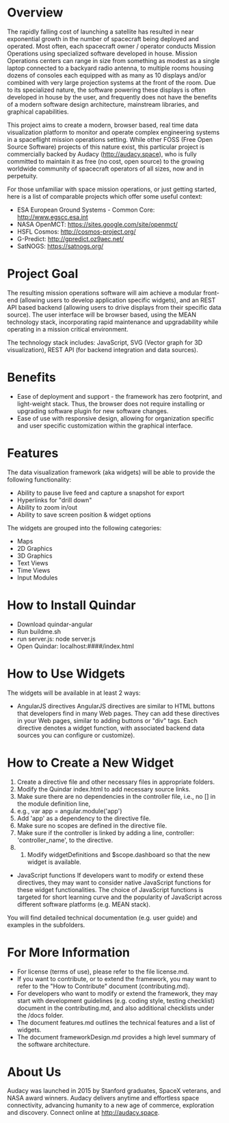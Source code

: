 # Overview
The rapidly falling cost of launching a satellite has resulted in near exponential growth in the number of spacecraft being deployed and operated. Most often, each spacecraft owner / operator conducts Mission Operations using specialized software developed in house. Mission Operations centers can range in size from something as modest as a single laptop connected to a backyard radio antenna, to multiple rooms housing dozens of consoles each equipped with as many as 10 displays and/or combined with very large projection systems at the front of the room. Due to its specialized nature, the software powering these displays is often developed in house by the user, and frequently does not have the benefits of a modern software design architecture, mainstream libraries, and graphical capabilities. 

This project aims to create a modern, browser based, real time data visualization platform to monitor and operate complex engineering systems in a spaceflight mission operations setting. While other FOSS (Free Open Source Software) projects of this nature exist, this particular project is commercially backed by Audacy (http://audacy.space), who is fully committed to maintain it as free (no cost, open source) to the growing worldwide community of spacecraft operators of all sizes, now and in perpetuity.

For those unfamiliar with space mission operations, or just getting started, here is a list of comparable projects which offer some useful context:

* ESA European Ground Systems - Common Core: http://www.egscc.esa.int 
* NASA OpenMCT: https://sites.google.com/site/openmct/
* HSFL Cosmos: http://cosmos-project.org/
* G-Predict: http://gpredict.oz9aec.net/
* SatNOGS: https://satnogs.org/

# Project Goal
The resulting mission operations software will aim achieve a modular front-end (allowing users to develop application specific widgets), and an REST API based backend (allowing users to drive displays from their specific data source). The user interface will be browser based, using the MEAN technology stack, incorporating rapid maintenance and upgradability while operating in a mission critical environment. 

The technology stack includes:  JavaScript, SVG (Vector graph for 3D visualization), REST API (for backend integration and data sources).

# Benefits
* Ease of deployment and support - the framework has zero footprint, and light-weight stack. Thus, the browser does not require installing or upgrading software plugin for new software changes.
* Ease of use with responsive design, allowing for organization specific and user specific customization within the graphical interface. 

# Features
The data visualization framework (aka widgets) will be able to provide the following functionality:
* Ability to pause live feed and capture a snapshot for export
* Hyperlinks for "drill down"
* Ability to zoom in/out
* Ability to save screen position & widget options

The widgets are grouped into the following categories:
* Maps
* 2D Graphics
* 3D Graphics
* Text Views
* Time Views
* Input Modules

# How to Install Quindar
* Download quindar-angular
* Run buildme.sh
* run server.js: node server.js
* Open Quindar: localhost:####/index.html

# How to Use Widgets
The widgets will be available in at least 2 ways:
* AngularJS directives
AngularJS directives are similar to HTML buttons that developers find in many Web pages. They can add these directives in your Web pages, similar to adding buttons or "div" tags. Each directive denotes a widget function, with associated backend data sources you can configure or customize).

# How to Create a New Widget
1. Create a directive file and other necessary files in appropriate folders.
1. Modify the Quindar index.html to add necessary source links.
1. Make sure there are no dependencies in the controller file, i.e., no [] in the module definition line, 
  1. e.g., var app = angular.module('app')
1. Add 'app' as a dependency to the directive file.
1. Make sure no scopes are defined in the directive file.
1. Make sure if the controller is linked by adding a line, controller: 'controller_name', to the directive.
1. 1. Modify widgetDefinitions and $scope.dashboard so that the new widget is available. 

* JavaScript functions
If developers want to modify or extend these directives, they may want to consider native JavaScript functions for these widget functionalities. The choice of JavaScript functions is targeted for short learning curve and the popularity of JavaScript across different software platforms (e.g. MEAN stack).

You will find detailed technical documentation (e.g. user guide) and examples in the subfolders.

# For More Information
* For license (terms of use), please refer to the file license.md.
* If you want to contribute, or to extend the framework, you may want to refer to the "How to Contribute" document (contributing.md).
* For developers who want to modify or extend the framework, they may start with development guidelines (e.g. coding style, testing checklist) document in the contributing.md, and also additional checklists under the /docs folder. 
* The document features.md outlines the technical features and a list of widgets.
* The document frameworkDesign.md provides a high level summary of the software architecture.

# About Us
Audacy was launched in 2015 by Stanford graduates, SpaceX veterans, and NASA award winners. Audacy delivers anytime and effortless space connectivity, advancing humanity to a new age of commerce, exploration and discovery. Connect online at http://audacy.space.


